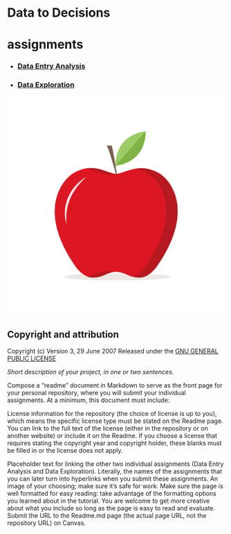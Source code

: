 # **Data to Decisions**


# assignments
* ### [Data Entry Analysis ]()
* ### [Data Exploration]()

![apple](https://github.com/dscience25/data-to-decision/blob/0940324ca8e5207f89ca8cc3bd796c642fd3f1f0/apple.jpg)
## Copyright and attribution
                      
Copyright (c)  Version 3, 29 June 2007  Released under the [GNU GENERAL PUBLIC LICENSE](https://github.com/dscience25/data-to-decision/commit/8b5a72b214341d5f0443e50449e9bd212ae9a489)



*Short description of your project, in one or two sentences.* 

Compose a “readme” document in Markdown to serve as the front page for your personal repository, where you will submit your individual assignments. At a minimum, this document must include:

License information for the repository (the choice of license is up to you), which means the specific license type must be stated on the Readme page. You can link to the full text of the license (either in the repository or on another website) or include it on the Readme. If you choose a license that requires stating the copyright year and copyright holder, these blanks must be filled in or the license does not apply.

Placeholder text for linking the other two individual assignments (Data Entry Analysis and Data Exploration). Literally, the names of the assignments that you can later turn into hyperlinks when you submit these assignments.
An image of your choosing; make sure it’s safe for work.
Make sure the page is well formatted for easy reading: take advantage of the formatting options you learned about in the tutorial. You are welcome to get more creative about what you include so long as the page is easy to read and evaluate. Submit the URL to the Readme.md page (the actual page URL, not the repository URL) on Canvas.
